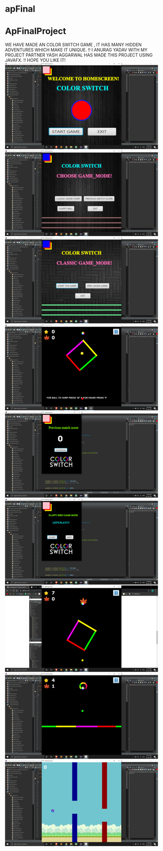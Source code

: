 # apFinal
# ApFinalProject
WE HAVE MADE AN COLOR SWITCH GAME , 
IT HAS MANY HIDDEN ADVENTURES WHICH MAKE IT UNIQUE. !!
I ANURAG YADAV WITH MY PROJECT PARTNER YASH AGGARWAL HAS MADE THIS PROJECT USING JAVAFX.  !!
HOPE YOU LIKE IT!
![](apimages/1.png)
![](apimages/2.png)
![](apimages/3.png)
![](apimages/4.png)
![](apimages/5.png)
![](apimages/6.png)
![](apimages/9.png)
![](apimages/8.jpg)
![](apimages/7.png)
